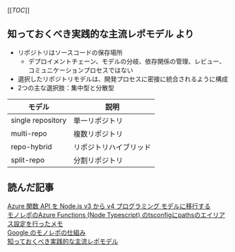 [[_TOC_]]
## 知っておくべき実践的な主流レポモデル より

- リポジトリはソースコードの保存場所
  - デプロイメントチェーン、モデルの分岐、依存関係の管理、レビュー、コミュニケーションプロセスではない
- 選択したリポジトリモデルは、開発プロセスに密接に統合されるように構成
- 2つの主な選択肢：集中型と分散型

モデル|説明
--|--
single repository|単一リポジトリ
multi-repo|複数リポジトリ
repo-hybrid|リポジトリハイブリッド
split-repo|分割リポジトリ

## 読んだ記事
[Azure 関数 API を Node.js v3 から v4 プログラミング モデルに移行する](https://learn.microsoft.com/ja-jp/azure/developer/javascript/end-to-end/contoso-real-estate-serverless-api-migration)  
[モノレポのAzure Functions (Node Typescript) のtsconfigにpathsのエイリアス設定を行ったメモ](https://qiita.com/hibohiboo/items/9fa5257ba706e71512a4)  
[Google のモノレポの仕組み](https://qeunit.com/blog/how-google-does-monorepo/)  
[知っておくべき実践的な主流レポモデル](https://qeunit.com/blog/the-hands-on-mainstream-repo-models-you-need-to-know/)  

 